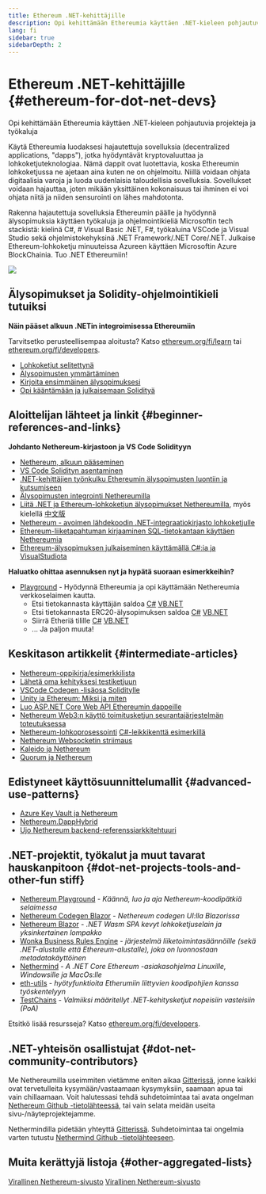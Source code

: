 ```yaml
---
title: Ethereum .NET-kehittäjille
description: Opi kehittämään Ethereumia käyttäen .NET-kieleen pohjautuvia projekteja ja työkaluja.
lang: fi
sidebar: true
sidebarDepth: 2
---
```


# Ethereum .NET-kehittäjille {#ethereum-for-dot-net-devs}

<div class="featured">Opi kehittämään Ethereumia käyttäen .NET-kieleen pohjautuvia projekteja ja työkaluja</div>

Käytä Ethereumia luodaksesi hajautettuja sovelluksia (decentralized applications, "dapps"), jotka hyödyntävät kryptovaluuttaa ja lohkoketjuteknologiaa. Nämä dappit ovat luotettavia, koska Ethereumin lohkoketjussa ne ajetaan aina kuten ne on ohjelmoitu. Niillä voidaan ohjata digitaalisia varoja ja luoda uudenlaisia taloudellisia sovelluksia. Sovellukset voidaan hajauttaa, joten mikään yksittäinen kokonaisuus tai ihminen ei voi ohjata niitä ja niiden sensurointi on lähes mahdotonta.

Rakenna hajautettuja sovelluksia Ethereumin päälle ja hyödynnä älysopimuksia käyttäen työkaluja ja ohjelmointikieliä Microsoftin tech stackistä: kielinä C#, # Visual Basic .NET, F#, työkaluina VSCode ja Visual Studio sekä ohjelmistokehyksinä .NET Framework/.NET Core/.NET. Julkaise Ethereum-lohkoketju minuuteissa Azureen käyttäen Microsoftin Azure BlockChainia. Tuo .NET Ethereumiin!


<img src="https://raw.githubusercontent.com/Nethereum/Nethereum/master/logos/logo192x192t.png" />

## Älysopimukset ja Solidity-ohjelmointikieli tutuiksi

**Näin pääset alkuun .NETin integroimisessa Ethereumiin**

Tarvitsetko perusteellisempaa aloitusta? Katso [ethereum.org/fi/learn](/learn/) tai [ethereum.org/fi/developers](/developers/).

- [Lohkoketjut selitettynä](https://kauri.io/article/d55684513211466da7f8cc03987607d5/blockchain-explained)
- [Älysopimusten ymmärtäminen](https://kauri.io/article/e4f66c6079e74a4a9b532148d3158188/ethereum-101-part-5-the-smart-contract)
- [Kirjoita ensimmäinen älysopimuksesi](https://kauri.io/article/124b7db1d0cf4f47b414f8b13c9d66e2/remix-ide-your-first-smart-contract)
- [Opi kääntämään ja julkaisemaan Solidityä](https://kauri.io/article/973c5f54c4434bb1b0160cff8c695369/understanding-smart-contract-compilation-and-deployment)

## Aloittelijan lähteet ja linkit {#beginner-references-and-links}

**Johdanto Nethereum-kirjastoon ja VS Code Solidityyn**

- [Nethereum, alkuun pääseminen](https://docs.nethereum.com/en/latest/getting-started/)
- [VS Code Solidityn asentaminen](https://marketplace.visualstudio.com/items?itemName=JuanBlanco.solidity)
- [.NET-kehittäjien työnkulku Ethereumin älysopimusten luontiin ja kutsumiseen](https://medium.com/coinmonks/a-net-developers-workflow-for-creating-and-calling-ethereum-smart-contracts-44714f191db2)
- [Älysopimusten integrointi Nethereumilla](https://kauri.io/article/b54334b0695342c1bbe161c4c4467b50/smart-contracts-integration-with-nethereum)
- [Liitä .NET ja Ethereum-lohkoketjun älysopimukset Nethereumilla](https://medium.com/my-blockchain-development-daily-journey/interfacing-net-and-ethereum-blockchain-smart-contracts-with-nethereum-2fa3729ac933), myös kielellä [中文版](https://medium.com/my-blockchain-development-daily-journey/%E4%BD%BF%E7%94%A8nethereum%E9%80%A3%E6%8E%A5-net%E5%92%8C%E4%BB%A5%E5%A4%AA%E7%B6%B2%E5%8D%80%E5%A1%8A%E9%8F%88%E6%99%BA%E8%83%BD%E5%90%88%E7%B4%84-4a96d35ad1e1)
- [Nethereum - avoimen lähdekoodin .NET-integraatiokirjasto lohkoketjulle](https://kauri.io/article/d15dfd4903f149cdb84b3ce666103b52/v1/nethereum-an-open-source-.net-integration-library-for-blockchain)
- [Ethereum-liiketapahtuman kirjaaminen SQL-tietokantaan käyttäen Nethereumia](https://medium.com/coinmonks/writing-ethereum-transactions-to-sql-database-using-nethereum-fd94e0e4fa36)
- [Ethereum-älysopimuksen julkaiseminen käyttämällä C#:ia ja VisualStudiota](https://koukia.ca/deploy-ethereum-smart-contracts-using-c-and-visualstudio-5be188ae928c) 

**Haluatko ohittaa asennuksen nyt ja hypätä suoraan esimerkkeihin?**
- [Playground](http://playground.nethereum.com/) - Hyödynnä Ethereumia ja opi käyttämään Nethereumia verkkoselaimen kautta.
  - Etsi tietokannasta käyttäjän saldoa [C#](http://playground.nethereum.com/csharp/id/1001) [VB.NET](http://playground.nethereum.com/vb/id/2001)
  - Etsi tietokannasta ERC20-älysopimuksen saldoa [C#](http://playground.nethereum.com/csharp/id/1005) [VB.NET](http://playground.nethereum.com/vb/id/2004)
  - Siirrä Etheriä tilille [C#](http://playground.nethereum.com/csharp/id/1003) [VB.NET](http://playground.nethereum.com/vb/id/2003)
  - ... Ja paljon muuta!


## Keskitason artikkelit {#intermediate-articles}

- [Nethereum-oppikirja/esimerkkilista](http://docs.nethereum.com/en/latest/Nethereum.Workbooks/docs/)
- [Lähetä oma kehityksesi testiketjuun](https://github.com/Nethereum/Testchains)
- [VSCode Codegen -lisäosa Soliditylle](https://docs.nethereum.com/en/latest/nethereum-codegen-vscodesolidity/)
- [Unity ja Ethereum: Miksi ja miten](https://www.raywenderlich.com/5509-unity-and-ethereum-why-and-how)
- [Luo ASP.NET Core Web API Ethereumin dappeille](https://tech-mint.com/create-asp-net-core-web-api-for-ethereum-dapps/)
- [Nethereum Web3:n käyttö toimitusketjun seurantajärjestelmän toteutuksessa](http://blog.pomiager.com/post/using-nethereum-web3-to-implement-a-supply-chain-traking-system4)
- [Nethereum-lohkoprosessointi](https://nethereum.readthedocs.io/en/latest/nethereum-block-processing-detail/) [C#-leikkikenttä esimerkillä](http://playground.nethereum.com/csharp/id/1025)
- [Nethereum Websocketin striimaus](https://nethereum.readthedocs.io/en/latest/nethereum-subscriptions-streaming/)
- [Kaleido ja Nethereum](https://kaleido.io/kaleido-and-nethereum/)
- [Quorum ja Nethereum](https://github.com/Nethereum/Nethereum/blob/master/src/Nethereum.Quorum/README.md)


## Edistyneet käyttösuunnittelumallit {#advanced-use-patterns}

- [Azure Key Vault ja Nethereum](https://github.com/Azure-Samples/bc-community-samples/tree/master/akv-nethereum)
- [Nethereum.DappHybrid](https://github.com/Nethereum/Nethereum.DappHybrid)
- [Ujo Nethereum backend-referenssiarkkitehtuuri](https://docs.nethereum.com/en/latest/nethereum-ujo-backend-sample/)

## .NET-projektit, työkalut ja muut tavarat hauskanpitoon {#dot-net-projects-tools-and-other-fun stiff}

- [Nethereum Playground](http://playground.nethereum.com/) - *Käännä, luo ja aja Nethereum-koodipätkiä selaimessa*
- [Nethereum Codegen Blazor](https://github.com/Nethereum/Nethereum.CodeGen.Blazor) - *Nethereum codegen UI:lla Blazorissa*
- [Nethereum Blazor](https://github.com/Nethereum/NethereumBlazor) - *.NET Wasm SPA kevyt lohkoketjuselain ja yksinkertainen lompakko*
- [Wonka Business Rules Engine](https://docs.nethereum.com/en/latest/wonka/) - *järjestelmä liiketoimintasäännöille (sekä .NET-alustalle että Ethereum-alustalle), joka on luonnostaan metadatakäyttöinen*
- [Nethermind](https://github.com/NethermindEth/nethermind) - *A .NET Core Ethereum -asiakasohjelma Linuxille, Windowsille ja MacOs:lle*
- [eth-utils](https://github.com/ethereum/eth-utils/) - *hyötyfunktioita Etherumiin liittyvien koodipohjien kanssa työskentelyyn*
- [TestChains](https://github.com/Nethereum/TestChains) - *Valmiiksi määritellyt .NET-kehitysketjut nopeisiin vasteisiin (PoA)*

Etsitkö lisää resursseja? Katso [ethereum.org/fi/developers](/developers/).

## .NET-yhteisön osallistujat {#dot-net-community-contributors}

Me Nethereumilla useimmiten vietämme eniten aikaa [Gitterissä](https://gitter.im/Nethereum/Nethereum), jonne kaikki ovat tervetulleita kysymään/vastaamaan kysymyksiin, saamaan apua tai vain chillaamaan. Voit halutessasi tehdä suhdetoimintaa tai avata ongelman [Nethereum Github -tietolähteessä](https://github.com/Nethereum), tai vain selata meidän useita sivu-/näyteprojektejamme.

Nethermindilla pidetään yhteyttä [Gitterissä](https://gitter.im/nethermindeth/nethermind). Suhdetoimintaa tai ongelmia varten tutustu [Nethermind Github -tietolähteeseen](https://github.com/NethermindEth/nethermind).


## Muita kerättyjä listoja {#other-aggregated-lists}

[Virallinen Nethereum-sivusto](https://nethereum.com/) [Virallinen Nethereum-sivusto](https://nethermind.io/)